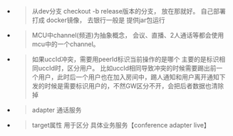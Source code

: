 - >  从dev分支 checkout -b release版本的分支， 放在那就好。    自己部署打成 docker镜像， 去银行一般是 提供jar包运行

- > MCU中channel(频道)为抽象概念， 会议、直播、2人通话等都会使用mcu中的一个channel。

- >如果uccId冲突，需要用peerId标识当前操作的是哪个 主要的是标识相同uccId时，区分用户。 比如uccId相同导致冲突的时候需要踢出前一个用户，此时后一个用户也在加入房间中，踢人通知和用户离开通知下发的时候是需要标识用户的，不然GW区分不开，会把后者数据也清除掉

- > adapter 通话服务

- > target属性 用于区分 具体业务服务【conference adapter live】
